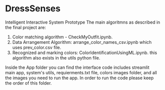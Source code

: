 # DressSenses
Intelligent Interactive System Prototype
The main algoritmns as described in the final project are:
1. Color matching algorithm - CheckMyOutfit.ipynb.
2. Data Arrangement Algorithm: arrange_color_names_csv.ipynb which uses prev_color.csv file.
3. Recognized and marking colors: ColorIdentificationUsingML.ipynb. this algorithm also exists in the utils python file.

Inside the App folder you can find the interface code includes streamlit main app, system's utils, requierments.txt file, colors images folder, and all the images you need to run the app. In order to run the code please keep the order of this folder.
